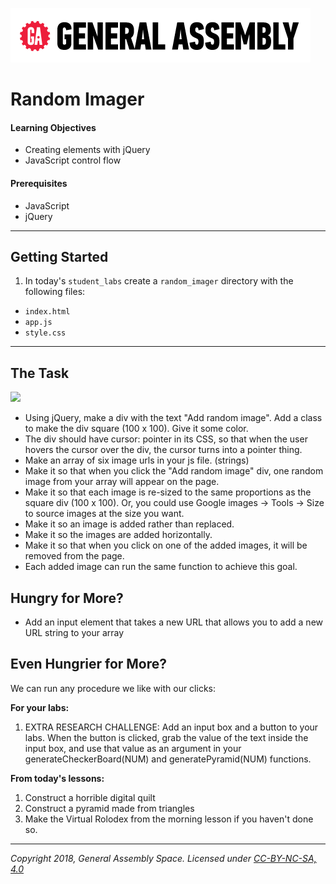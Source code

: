 [![General Assembly Logo](/ga_cog.png)](https://generalassemb.ly)

# Random Imager

#### Learning Objectives

- Creating elements with jQuery
- JavaScript control flow

#### Prerequisites

- JavaScript
- jQuery

---

## Getting Started

1. In today's `student_labs` create a `random_imager` directory with the following files: 

  - `index.html`
  - `app.js`
  - `style.css`

---

## The Task 

![](https://i.imgur.com/89MLBWz.png)

- Using jQuery, make a div with the text "Add random image". Add a class to make the div square (100 x 100). Give it some color.
- The div should have cursor: pointer in its CSS, so that when the user hovers the cursor over the div, the cursor turns into a pointer thing.
- Make an array of six image urls in your js file. (strings)
- Make it so that when you click the "Add random image" div, one random image from your array will appear on the page.
- Make it so that each image is re-sized to the same proportions as the square div (100 x 100). Or, you could use Google images -> Tools -> Size to source images at the size you want.
- Make it so an image is added rather than replaced.
- Make it so the images are added horizontally.
- Make it so that when you click on one of the added images, it will be removed from the page.
- Each added image can run the same function to achieve this goal.

## Hungry for More? 
- Add an input element that takes a new URL that allows you to add a new URL string to your array

## Even Hungrier for More?

We can run any procedure we like with our clicks:

**For your labs:**

1. EXTRA RESEARCH CHALLENGE: Add an input box and a button to your labs. When the button is clicked, grab the value of the text inside the input box, and use that value as an argument in your generateCheckerBoard(NUM) and generatePyramid(NUM) functions.

**From today's lessons:**

1. Construct a horrible digital quilt
1. Construct a pyramid made from triangles
1. Make the Virtual Rolodex from the morning lesson if you haven't done so.

---

*Copyright 2018, General Assembly Space. Licensed under [CC-BY-NC-SA, 4.0](https://creativecommons.org/licenses/by-nc-sa/4.0/)*
